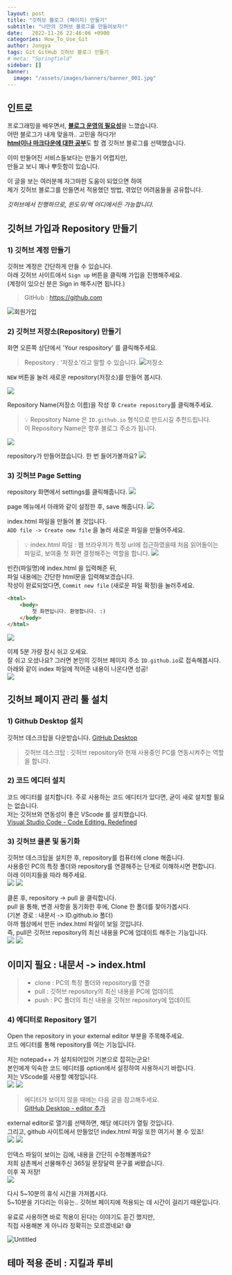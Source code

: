 ```yaml
---
layout: post
title: "깃허브 블로그 (페이지) 만들기"
subtitle: "나만의 깃허브 블로그를 만들어보자!"
date:   2022-11-26 22:46:06 +0900
categories: How_To_Use_Git
author: Jongya
tags: Git GitHub 깃허브 블로그 만들기
# meta: "Springfield"
sidebar: []
banner:
  image: "/assets/images/banners/banner_001.jpg"
---
```

<!-- postNo: 20221126_001-->


## 인트로
프로그래밍을 배우면서, <u><b>블로그 운영의 필요성</b></u>을 느꼈습니다.  
어떤 블로그가 내게 맞을까.. 고민을 하다가!  
<u><b>html이나 마크다운에 대한 공부</b></u>도 할 겸 깃허브 블로그를 선택했습니다.  
  
이미 만들어진 서비스들보다는 만들기 어렵지만,  
만들고 보니 꽤나 뿌듯함이 있습니다.  
   
이 글을 보는 여러분께 자그마한 도움이 되었으면 하여  
제가 깃허브 블로그를 만들면서 적용했던 방법, 겪었던 어려움들을 공유합니다.  
  
*깃허브에서 진행하므로, 윈도우/맥 어디에서든 가능합니다.*   
     

## 깃허브 가입과 Repository 만들기

### 1) 깃허브 계정 만들기
깃허브 계정은 간단하게 만들 수 있습니다.  
아래 깃허브 사이트에서 `Sign up` 버튼을 클릭해 가입을 진행해주세요.  
(계정이 있으신 분은 Sign in 해주시면 됩니다.)  

> GitHub : https://github.com  

![회원가입](/assets/images/20221126_001_001.png)

  

### 2) 깃허브 저장소(Repository) 만들기
화면 오른쪽 상단에서 'Your respository' 를 클릭해주세요.
> Repository : '저장소'라고 말할 수 있습니다.
![저장소](/assets/images/20221126_001_002.png)

    

`NEW` 버튼을 눌러 새로운 repository(저장소)를 만들어 봅시다.

![](/assets/images/20221126_001_003.png)

  

Repository Name(저장소 이름)을 작성 후 `Create repository`를 클릭해주세요.

>💡 Repository Name 은 ` ID.github.io `  형식으로 만드시길 추천드립니다.  
> 이 Repository Name은 향후 블로그 주소가 됩니다.  

![](/assets/images/20221126_001_004.png)

  

repository가 만들어졌습니다. 한 번 들어가볼까요?
![](/assets/images/20221126_001_005.png)

  

### 3) 깃허브 Page Setting
repository 화면에서 settings를 클릭해줍니다.
![](/assets/images/20221126_001_006.png)

  

page 메뉴에서 아래와 같이 설정한 후, save 해줍니다.
![](/assets/images/20221126_001_007.png)

  

index.html 파일을 만들어 볼 것입니다.  
`ADD file -> Create new file` 을 눌러 새로운 파일을 만들어주세요.
>💡 index.html 파일 : 웹 브라우저가 특정 url에 접근하였을때 처음 읽어들이는 파일로, 보여줄 첫 화면 결정해주는 역할을 합니다.
![](/assets/images/20221126_001_008.png)

  

빈칸(파일명)에 index.html 을 입력해준 뒤,  
파일 내용에는 간단한 html문을 입력해보겠습니다.  
작성이 완료되었다면, `Commit new file` (새로운 파일 확정)을 눌러주세요.  

```html
<html>
    <body>
        첫 화면입니다. 환영합니다. :)
    </body>
</html>
```

![](/assets/images/20221126_001_009.png)

  

이제 5분 가량 잠시 쉬고 오세요.  
잘 쉬고 오셨나요? 그러면 본인의 깃허브 페이지 주소 `ID.github.io`로 접속해봅시다.  
아래와 같이 index 파일에 적어준 내용이 나온다면 성공!  
![](/assets/images/20221126_001_010.png)

  

## 깃허브 페이지 관리 툴 설치

### 1) Github Desktop 설치
깃허브 데스크탑을 다운받습니다. [GitHub Desktop](https://desktop.github.com/)  
> 깃허브 데스크탑 : 깃허브 repository와 현재 사용중인 PC를 연동시켜주는 역할을 합니다.  

  

### 2) 코드 에디터 설치
코드 에디터를 설치합니다. 주로 사용하는 코드 에디터가 있다면, 굳이 새로 설치할 필요는 없습니다.  
저는 깃허브와 연동성이 좋은 VScode 를 설치했습니다.  
[Visual Studio Code - Code Editing. Redefined](https://code.visualstudio.com/)

  

### 3) 깃허브 클론 및 동기화
깃허브 데스크탑을 설치한 후, repository를 컴퓨터에 clone 해줍니다.  
사용중인 PC의 특정 폴더와 repository를 연결해주는 단계로 이해하시면 편합니다.  
아래 이미지들을 따라 해주세요.  
![](/assets/images/20221126_001_011.png)
![](/assets/images/20221126_001_012.png)

  

클론 후, repository → pull 을 클릭합니다.  
pull 을 통해, 변경 사항을 동기화한 후에, Clone 한 폴더를 찾아가봅시다.  
(기본 경로 : 내문서 -> ID.github.io 폴더)  
아까 웹상에서 만든 index.html 파일이 보일 것입니다.  
즉, pull은 깃허브 repository의 최신 내용을 PC에 업데이트 해주는 기능입니다.  
![](/assets/images/20221126_001_013.png)
![](/assets/images/20221126_001_014.png)
## 이미지 필요 : 내문서 -> index.html

> * clone : PC의 특정 폴더와 repository를 연결  
> * pull : 깃허브 repository의 최신 내용을 PC에 업데이트  
> * push : PC 폴더의 최신 내용을 깃허브 repository에 업데이트


### 4) 에디터로 Repository 열기

Open the repository in your external editor 부분을 주목해주세요.  
코드 에디터를 통해 repository를 여는 기능입니다.  
  
저는 notepad++ 가 설치되어있어 기본으로 잡히는군요!  
본인에게 익숙한 코드 에디터를 option에서 설정하여 사용하시기 바랍니다.  
저는 VScode를 사용할 예정입니다.  
![](/assets/images/20221126_001_015.png)
![](/assets/images/20221126_001_016.png)
   
> 에디터가 보이지 않을 때에는 다음 글을 참고해주세요.  
> [GitHub Desktop - editor 추가](https://whdrns2013.github.io/how_to_use_git/2022/11/26/20221126_002.html)  
  
  

external editor로 열기를 선택하면, 해당 에디터가 열릴 것입니다.  
그리고, github 사이트에서 만들었던 index.html 파일 또한 여기서 볼 수 있죠!  
![](/assets/images/20221126_001_017.png)
![](/assets/images/20221126_001_018.png)

인덱스 파일이 보이는 김에, 내용을 간단히 수정해볼까요?  
저희 삼촌께서 선물해주신 365일 문장달력 문구를 써봤습니다.  
이후 꼭 저장!  
![](/assets/images/20221126_001_019.png)
  
다시 5~10분의 휴식 시간을 가져봅시다.  
5~10분을 기다리는 이유는.. 깃허브 페이지에 적용되는 데 시간이 걸리기 때문입니다.  
  
유료로 사용하면 바로 적용이 된다는 이야기도 듣긴 했지만,  
직접 사용해본 게 아니라 정확히는 모르겠네요! 😅  
  
![Untitled](https://s3-us-west-2.amazonaws.com/secure.notion-static.com/c2dc8891-3713-4c99-b450-8fbeb9e32220/Untitled.png)


## 테마 적용 준비 : 지킬과 루비  
